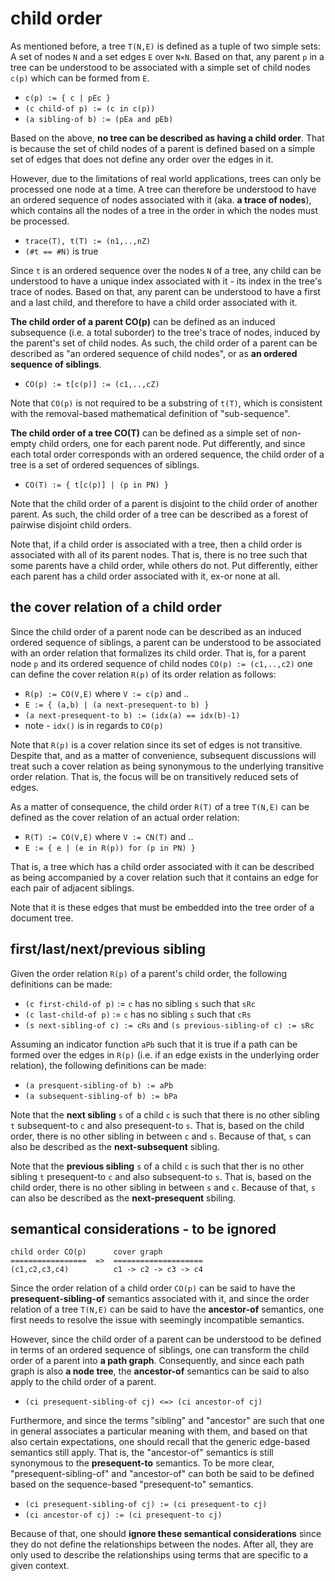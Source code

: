 
<!-- ======================================================================= -->
# child order

As mentioned before, a tree `T(N,E)` is defined as a tuple of two simple sets:
A set of nodes `N` and a set edges `E` over `N×N`. Based on that, any parent
`p` in a tree can be understood to be associated with a simple set of child
nodes `c(p)` which can be formed from `E`.

* `c(p) := { c | pEc }`
* `(c child-of p) := (c in c(p))`
* `(a sibling-of b) := (pEa and pEb)`

Based on the above, **no tree can be described as having a child order**.
That is because the set of child nodes of a parent is defined based on a
simple set of edges that does not define any order over the edges in it.

However, due to the limitations of real world applications, trees can only
be processed one node at a time. A tree can therefore be understood to have
an ordered sequence of nodes associated with it (aka. **a trace of nodes**),
which contains all the nodes of a tree in the order in which the nodes must
be processed.

* `trace(T), t(T) := (n1,..,nZ)`
* `(#t == #N)` is true

Since `t` is an ordered sequence over the nodes `N` of a tree, any child can
be understood to have a unique index associated with it - its index in the
tree's trace of nodes. Based on that, any parent can be understood to have a
first and a last child, and therefore to have a child order associated with it.

**The child order of a parent CO(p)** can be defined as an induced subsequence
(i.e. a total suborder) to the tree's trace of nodes, induced by the parent's
set of child nodes. As such, the child order of a parent can be described as
"an ordered sequence of child nodes", or as **an ordered sequence of siblings**.

* `CO(p) := t[c(p)] := (c1,..,cZ)`

Note that `CO(p)` is not required to be a substring of `t(T)`, which is
consistent with the removal-based mathematical definition of "sub-sequence".

**The child order of a tree CO(T)** can be defined as a simple set of non-empty
child orders, one for each parent node. Put differently, and since each total
order corresponds with an ordered sequence, the child order of a tree is a set
of ordered sequences of siblings.

* `CO(T) := { t[c(p)] | (p in PN) }`

Note that the child order of a parent is disjoint to the child order of another
parent. As such, the child order of a tree can be described as a forest of
pairwise disjoint child orders.

Note that, if a child order is associated with a tree, then a child order is
associated with all of its parent nodes. That is, there is no tree such that
some parents have a child order, while others do not. Put differently, either
each parent has a child order associated with it, ex-or none at all.

<!-- ======================================================================= -->
## the cover relation of a child order

Since the child order of a parent node can be described as an induced ordered
sequence of siblings, a parent can be understood to be associated with an order
relation that formalizes its child order. That is, for a parent node `p` and
its ordered sequence of child nodes `CO(p) := (c1,..,c2)` one can define the
cover relation `R(p)` of its order relation as follows:

* `R(p) := CO(V,E)` where `V := c(p)` and ..
* `E := { (a,b) | (a next-presequent-to b) }`
* `(a next-presequent-to b) := (idx(a) == idx(b)-1)`
* note - `idx()` is in regards to `CO(p)`

Note that `R(p)` is a cover relation since its set of edges is not transitive.
Despite that, and as a matter of convenience, subsequent discussions will treat
such a cover relation as being synonymous to the underlying transitive order
relation. That is, the focus will be on transitively reduced sets of edges.

As a matter of consequence, the child order `R(T)` of a tree `T(N,E)` can be
defined as the cover relation of an actual order relation:

* `R(T) := CO(V,E)` where `V := CN(T)` and ..
* `E := { e | (e in R(p)) for (p in PN) }`

That is, a tree which has a child order associated with it can be described
as being accompanied by a cover relation such that it contains an edge for
each pair of adjacent siblings.

Note that it is these edges that must be embedded into the tree order of a
document tree.

<!-- ======================================================================= -->
## first/last/next/previous sibling

Given the order relation `R(p)` of a parent's child order,
the following definitions can be made:

* `(c first-child-of p)` := `c` has no sibling `s` such that `sRc`
* `(c last-child-of p)` := `c` has no sibling `s` such that `cRs`
* `(s next-sibling-of c) := cRs` and `(s previous-sibling-of c) := sRc`

Assuming an indicator function `aPb` such that it is true if a path can be
formed over the edges in `R(p)` (i.e. if an edge exists in the underlying
order relation), the following definitions can be made:

* `(a presquent-sibling-of b) := aPb`
* `(a subsequent-sibling-of b) := bPa`

Note that the **next sibling** `s` of a child `c` is such that there is no
other sibling `t` subsequent-to `c` and also presequent-to `s`. That is,
based on the child order, there is no other sibling in between `c` and `s`.
Because of that, `s` can also be described as the **next-subsequent** sibling.

Note that the **previous sibling** `s` of a child `c` is such that ther is
no other sibling `t` presequent-to `c` and also subsequent-to `s`. That is,
based on the child order, there is no other sibling in between `s` and `c`.
Because of that, `s` can also be described as the **next-presequent** sbiling.

<!-- ======================================================================= -->
## semantical considerations - to be ignored

```
child order CO(p)      cover graph
=================  =>  ====================
(c1,c2,c3,c4)          c1 -> c2 -> c3 -> c4
```

Since the order relation of a child order `CO(p)` can be said to have the
**presequent-sibling-of** semantics associated with it, and since the order
relation of a tree `T(N,E)` can be said to have the **ancestor-of** semantics,
one first needs to resolve the issue with seemingly incompatible semantics.

However, since the child order of a parent can be understood to be defined
in terms of an ordered sequence of siblings, one can transform the child
order of a parent into **a path graph**. Consequently, and since each path
graph is also **a node tree**, the **ancestor-of** semantics can be said
to also apply to the child order of a parent.

* `(ci presequent-sibling-of cj) <=> (ci ancestor-of cj)`

Furthermore, and since the terms "sibling" and "ancestor" are such that one
in general associates a particular meaning with them, and based on that also
certain expectations, one should recall that the generic edge-based semantics
still apply. That is, the "ancestor-of" semantics is still synonymous to the
**presequent-to** semantics. To be more clear, "presequent-sibling-of" and
"ancestor-of" can both be said to be defined based on the sequence-based
"presequent-to" semantics.

* `(ci presequent-sibling-of cj) := (ci presequent-to cj)`
* `(ci ancestor-of cj) := (ci presequent-to cj)`

Because of that, one should **ignore these semantical considerations** since
they do not define the relationships between the nodes. After all, they are
only used to describe the relationships using terms that are specific to a
given context.
